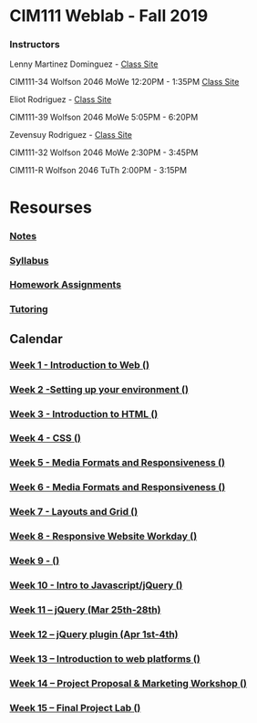 # CIM111 Weblab - Fall 2019

### Instructors

Lenny Martinez Dominguez - [Class Site]()

CIM111-34 Wolfson 2046 MoWe 12:20PM - 1:35PM [Class Site]()

Eliot Rodriguez - [Class Site](https://github.com/eliot84/Weblab)

CIM111-39 Wolfson 2046 MoWe 5:05PM - 6:20PM

Zevensuy Rodriguez - [Class Site](https://github.com/zevenrodriguez/Weblab)

CIM111-32 Wolfson 2046 MoWe 2:30PM - 3:45PM

CIM111-R Wolfson 2046 TuTh 2:00PM - 3:15PM

# Resourses
###  [Notes](https://github.com/UMInteractive/Weblab/tree/master/notes)
###  [Syllabus](https://github.com/UMInteractive/Weblab/blob/master/CIM111-General-Weblab.pdf)
###  [Homework Assignments](https://github.com/UMInteractive/Weblab/blob/master/notes/0-Assignments.md)
### [Tutoring](https://github.com/UMInteractive/Weblab/blob/master/notes/Tutoring.md)

## Calendar

### [Week 1 - Introduction to Web ()](https://github.com/UMInteractive/Weblab/blob/master/notes/1-Intro-to-the-WWW.md)

### [Week 2 -Setting up your environment ()](https://github.com/UMInteractive/Weblab/blob/master/notes/Setting-Up-Your-Environment.md)

### [Week 3 - Introduction to HTML ()](https://github.com/UMInteractive/Weblab/blob/master/notes/2-HTML.md)

### [Week 4 - CSS ()](https://github.com/UMInteractive/Weblab/blob/master/notes/3-CSS.md)

### [Week 5 - Media Formats and Responsiveness ()](https://github.com/UMInteractive/Weblab/blob/master/notes/4-Media-Queries.md)

### [Week 6 - Media Formats and Responsiveness ()](https://github.com/UMInteractive/Weblab/blob/master/notes/4-Media-Queries.md)

### [Week 7 - Layouts and Grid ()](https://github.com/UMInteractive/Weblab/blob/master/notes/5-Layout.md)

### [Week 8 - Responsive Website Workday ()]()

### [Week 9 - ()]()

### [Week 10 - Intro to Javascript/jQuery ()](https://github.com/UMInteractive/Weblab/blob/master/notes/6-Javascript.md)

### [Week 11 – jQuery (Mar 25th-28th)](https://github.com/UMInteractive/Weblab/blob/master/notes/6-Javascript.md)

### [Week 12 – jQuery plugin (Apr 1st-4th)](https://github.com/UMInteractive/Weblab/blob/master/notes/7-jQuery-Plugins.md)

### [Week 13 – Introduction to web platforms ()]()

### [Week 14 – Project Proposal & Marketing Workshop ()](https://github.com/UMInteractive/Weblab/blob/master/notes/9-S.E.O..md)

### [Week 15 – Final Project Lab ()]()
